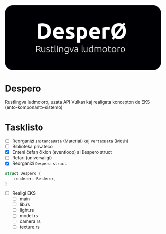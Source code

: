 ![despero_banner](banner.svg)

# Despero

Rustlingva ludmotoro, uzata API Vulkan kaj realigata koncepton de EKS (ento-komponanto-sistemo)

# Tasklisto

- [ ] Reorganizi `InstanceData` (Material) kaj `VertexData` (Mesh)
- [ ] Biblioteka privateco
- [x] Enteni ĉefan ĉiklon (eventloop) al Despero struct
- [ ] Refari (universaligi)
- [x] Reorganizi `Despero struct`:
```rust
struct Despero {
	renderer: Renderer,
}
```
- [ ] Realigi EKS
	- [ ] main
	- [ ] lib.rs
	- [ ] light.rs
	- [ ] model.rs
	- [ ] camera.rs
	- [ ] texture.rs
